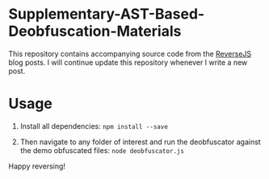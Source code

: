 # Supplementary-AST-Based-Deobfuscation-Materials

This repository contains accompanying source code from the [ReverseJS](http://SteakEnthusiast.github.io) blog posts. I will continue update this repository whenever I write a new post.

# Usage

1. Install all dependencies: `npm install --save`


2. Then navigate to any folder of interest and run the deobfuscator against the demo obfuscated files: `node deobfuscator.js`

Happy reversing! 


